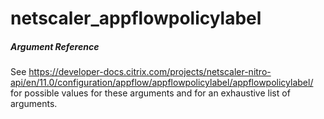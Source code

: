 # netscaler_appflowpolicylabel

##### Argument Reference

See https://developer-docs.citrix.com/projects/netscaler-nitro-api/en/11.0/configuration/appflow/appflowpolicylabel/appflowpolicylabel/ for possible values for these arguments and for an exhaustive list of arguments.


